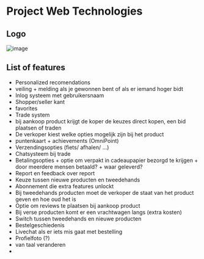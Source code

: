 Project Web Technologies
========================

Logo
-----

![image](https://github.com/Ahmed-Atmani/WebTechnologiesProject/assets/97768435/e3b1e49f-b5da-4853-a009-b4d0ba96b5f3)


List of features
----------------

- Personalized recomendations
- veiling + melding als je gewonnen bent of als er iemand hoger bidt
- Inlog systeem met gebruikersnaam
- Shopper/seller kant
- favorites
- Trade system
- bij aankoop product krijgt de koper de keuzes direct kopen, een bid plaatsen of traden
- De verkoper kiest welke opties mogelijk zijn bij het product
- puntenkaart + achievements (OmniPoint)
- Verzendingsopties (fiets/ afhalen/ ...)
- Chatsysteem bij trade
- Betalingsopties + optie om verpakt in cadeaupapier bezorgd te krijgen + door meerdere mensen betaald? + waar geleverd?
- Report en feedback over report
- Keuze tussen nieuwe producten en tweedehands
- Abonnement die extra features unlockt
- Bij tweedehands producten moet de verkoper de staat van het product geven en hoe oud het is
- Optie om reviews te plaatsen bij aankoop product
- Bij verse producten komt er een vrachtwagen langs (extra kosten)
- Switch tussen tweedehands en nieuwe producten
- Bestelgeschiedenis
- Livechat als er iets mis gaat met bestelling
- Profielfoto (?)
- van taal veranderen
- 
